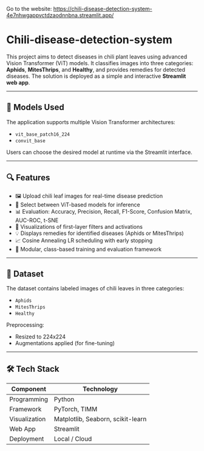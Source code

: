 Go to the website: https://chili-disease-detection-system-4e7nhwgappvctdzaodnnbna.streamlit.app/


# Chili-disease-detection-system

This project aims to detect diseases in chili plant leaves using advanced Vision Transformer (ViT) models. It classifies images into three categories: **Aphids**, **MitesThrips**, and **Healthy**, and provides remedies for detected diseases. The solution is deployed as a simple and interactive **Streamlit web app**.

---

## 🧠 Models Used

The application supports multiple Vision Transformer architectures:
- `vit_base_patch16_224`
- `convit_base`

Users can choose the desired model at runtime via the Streamlit interface.

---

## 🔍 Features

- 🖼️ Upload chili leaf images for real-time disease prediction
- 🤖 Select between ViT-based models for inference
- 📊 Evaluation: Accuracy, Precision, Recall, F1-Score, Confusion Matrix, AUC-ROC, t-SNE
- 🧪 Visualizations of first-layer filters and activations
- 💡 Displays remedies for identified diseases (Aphids or MitesThrips)
- 📈 Cosine Annealing LR scheduling with early stopping
- 🧩 Modular, class-based training and evaluation framework

---

## 📂 Dataset

The dataset contains labeled images of chili leaves in three categories:
- `Aphids`
- `MitesThrips`
- `Healthy`

Preprocessing:
- Resized to 224x224
- Augmentations applied (for fine-tuning)

---

## 🛠️ Tech Stack

| Component          | Technology         |
|-------------------|--------------------|
| Programming       | Python             |
| Framework         | PyTorch, TIMM      |
| Visualization     | Matplotlib, Seaborn, scikit-learn |
| Web App           | Streamlit          |
| Deployment        | Local / Cloud      |
